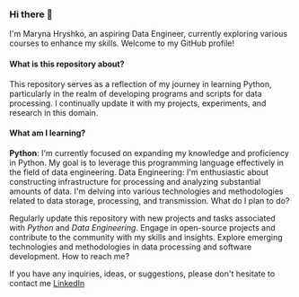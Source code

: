 ### Hi there 👋

I'm Maryna Hryshko, an aspiring Data Engineer, currently exploring various courses to enhance my skills. Welcome to my GitHub profile!

#### What is this repository about?

This repository serves as a reflection of my journey in learning Python, particularly in the realm of developing programs and scripts for data processing. I continually update it with my projects, experiments, and research in this domain.

#### What am I learning?

**Python**: I'm currently focused on expanding my knowledge and proficiency in Python. My goal is to leverage this programming language effectively in the field of data engineering.
Data Engineering: I'm enthusiastic about constructing infrastructure for processing and analyzing substantial amounts of data. I'm delving into various technologies and methodologies related to data storage, processing, and transmission.
What do I plan to do?

Regularly update this repository with new projects and tasks associated with *Python* and *Data Engineering*.
Engage in open-source projects and contribute to the community with my skills and insights.
Explore emerging technologies and methodologies in data processing and software development.
How to reach me?

If you have any inquiries, ideas, or suggestions, please don't hesitate to contact me [LinkedIn](www.linkedin.com/in/maryna-hryshko-52b2762a)
